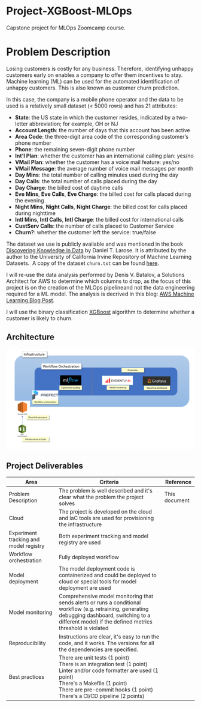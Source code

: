 # Project-XGBoost-MLOps

Capstone project for MLOps Zoomcamp course.

# Problem Description

Losing customers is costly for any business. Therefore, identifying unhappy customers early on enables a company to offer them incentives to stay. Machine learning (ML) can be used for the automated identification of unhappy customers. This is also known as customer churn prediction.

In this case, the company is a mobile phone operator and the data to be used is a relatively small dataset (< 5000 rows) and has 21 attributes:

- **State**: the US state in which the customer resides, indicated by a two-letter abbreviation; for example, OH or NJ
- **Account Length**: the number of days that this account has been active
- **Area Code**: the three-digit area code of the corresponding customer’s phone number
- **Phone**: the remaining seven-digit phone number
- **Int’l Plan**: whether the customer has an international calling plan: yes/no
- **VMail Plan**: whether the customer has a voice mail feature: yes/no
- **VMail Message**: the average number of voice mail messages per month
- **Day Mins**: the total number of calling minutes used during the day
- **Day Calls**: the total number of calls placed during the day
- **Day Charge**: the billed cost of daytime calls
- **Eve Mins**, **Eve Calls**, **Eve Charge**: the billed cost for calls placed during the evening
- **Night Mins**, **Night Calls**, **Night Charge**: the billed cost for calls placed during nighttime
- **Intl Mins**, **Intl Calls**, **Intl Charge**: the billed cost for international calls
- **CustServ Calls**: the number of calls placed to Customer Service
- **Churn?**: whether the customer left the service: true/false

The dataset we use is publicly available and was mentioned in the book [Discovering Knowledge in Data](https://www.amazon.com/dp/0470908742/) by Daniel T. Larose. It is attributed by the author to the University of California Irvine Repository of Machine Learning Datasets.  A copy of the dataset `churn.txt` can be found [here](https://github.com/BuzzKanga/Project-XGBoost-MLOps/tree/main/data).

I will re-use the data analysis performed by Denis V. Batalov, a Solutions Architect for AWS to determine which columns to drop, as the focus of this project is on the creation of the MLOps pipelineand not the data engineering required for a ML model. The analysis is decrived in this blog: [AWS Machine Learning Blog Post](https://aws.amazon.com/blogs/machine-learning/predicting-customer-churn-with-amazon-machine-learning/).

I will use the binary classification [XGBoost](https://xgboost.readthedocs.io/en/stable/index.html) algorithm to determine whether a customer is likely to churn.

## Architecture

![Architecture](images/Architecture.png)

## Project Deliverables

| Area                                   | Criteria                                                                                                                                                                                                                                        | Reference     |
| -------------------------------------- | ----------------------------------------------------------------------------------------------------------------------------------------------------------------------------------------------------------------------------------------------- | ------------- |
| Problem Description                    | The problem is well described and it's clear what the problem the project solves                                                                                                                                                                | This document |
| Cloud                                  | The project is developed on the cloud and IaC tools are used for provisioning the infrastructure                                                                                                                                                |               |
| Experiment tracking and model registry | Both experiment tracking and model registry are used                                                                                                                                                                                            |               |
| Workflow orchestration                 | Fully deployed workflow                                                                                                                                                                                                                         |               |
| Model deployment                       | The model deployment code is containerized and could be deployed to cloud or special tools for model deployment are used                                                                                                                        |               |
| Model monitoring                       | Comprehensive model monitoring that sends alerts or runs a conditional workflow (e.g. retraining, generating debugging dashboard, switching to a different model) if the defined metrics threshold is violated                                  |               |
| Reproducibility                        | Instructions are clear, it's easy to run the code, and it works. The versions for all the dependencies are specified.                                                                                                                           |               |
| Best practices                         | There are unit tests (1 point)<br/>There is an integration test (1 point)<br/>Linter and/or code formatter are used (1 point)<br/>There's a Makefile (1 point)<br/>There are pre-commit hooks (1 point)<br/>There's a CI/CD pipeline (2 points) |               |

